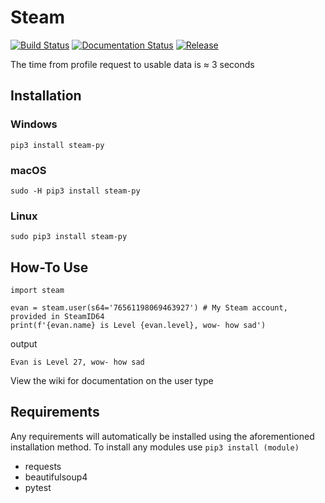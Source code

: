# Steam

[![Build Status](https://travis-ci.org/DocCodes/steam.svg?branch=master)](https://travis-ci.org/DocCodes/steam)
[![Documentation Status](http://img.shields.io/badge/docs-1.3.3-brightgreen.svg?style=flat)](https://github.com/DocCodes/steam/wiki)
[![Release](https://img.shields.io/github/release/doccodes/steam.svg)](https://github.com/DocCodes/steam/releases/latest)

The time from profile request to usable data is ≈ 3 seconds

## Installation
### Windows
```
pip3 install steam-py
```
### macOS
```
sudo -H pip3 install steam-py
```
### Linux
```
sudo pip3 install steam-py
```

## How-To Use
```
import steam

evan = steam.user(s64='76561198069463927') # My Steam account, provided in SteamID64
print(f'{evan.name} is Level {evan.level}, wow- how sad')
```
output
```
Evan is Level 27, wow- how sad
```
View the wiki for documentation on the user type

## Requirements
Any requirements will automatically be installed using the aforementioned installation method.
To install any modules use `pip3 install (module)`
* requests
* beautifulsoup4
* pytest
